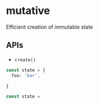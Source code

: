 # mutative

Efficient creation of immutable state

## APIs

- `create()`

```ts
const state = {
  foo: 'bar',

}

const state =
```
